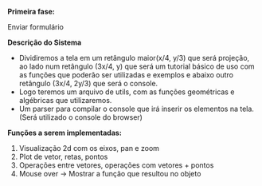 **Primeira fase:**

Enviar formulário

**Descrição do Sistema**

* Dividiremos a tela em um retângulo maior(x/4, y/3) que será projeção, ao lado num retângulo (3x/4, y) que será um tutorial básico de uso com as funções que poderão ser utilizadas e exemplos e abaixo outro retângulo (3x/4, 2y/3) que será o console.
* Logo teremos um arquivo de utils, com as funções geométricas e algébricas que utilizaremos.
* Um parser para compilar o console que irá inserir os elementos na tela. (Será utilizado o console do browser)

**Funções a serem implementadas:**

1. Visualização 2d com os eixos, pan e zoom
2. Plot de vetor, retas, pontos
3. Operações entre vetores, operações com vetores + pontos
4. Mouse over ->  Mostrar a função que resultou no objeto
